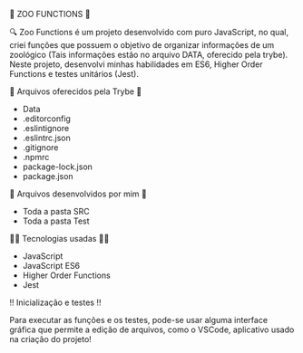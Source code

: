 :lion: ZOO FUNCTIONS :lion:

:mag: Zoo Functions é um projeto desenvolvido com puro JavaScript, no qual, criei funções que possuem o objetivo de organizar informações de um zoológico (Tais informações estão no arquivo DATA, oferecido pela trybe).
Neste projeto, desenvolvi minhas habilidades em ES6, Higher Order Functions e testes unitários (Jest).

:bell: Arquivos oferecidos pela Trybe :bell:	

- Data
- .editorconfig
- .eslintignore
- .eslintrc.json
- .gitignore
- .npmrc
- package-lock.json
- package.json

:bell: Arquivos desenvolvidos por mim :bell:

- Toda a pasta SRC
- Toda a pasta Test

:technologist: Tecnologias usadas :technologist:

- JavaScript
- JavaScript ES6
- Higher Order Functions
- Jest

:bangbang: Inicialização e testes :bangbang:

Para executar as funções e os testes, pode-se usar alguma interface gráfica que permite a edição de arquivos, como o VSCode, aplicativo usado na criação do projeto!
